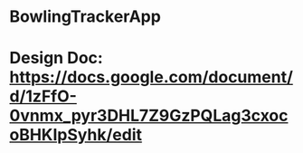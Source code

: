 # BowlingTrackerApp
# Design Doc: https://docs.google.com/document/d/1zFfO-0vnmx_pyr3DHL7Z9GzPQLag3cxocoBHKIpSyhk/edit

